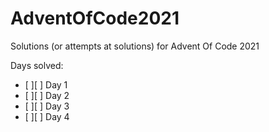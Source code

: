 # AdventOfCode2021
Solutions (or attempts at solutions) for Advent Of Code 2021


Days solved:

- [ ][ ] Day 1 
- [ ][ ] Day 2 
- [ ][ ] Day 3 
- [ ][ ] Day 4 